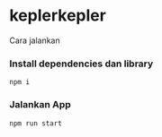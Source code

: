 # keplerkepler
Cara jalankan

### Install dependencies dan library
```npm i ```

### Jalankan App
```npm run start```
